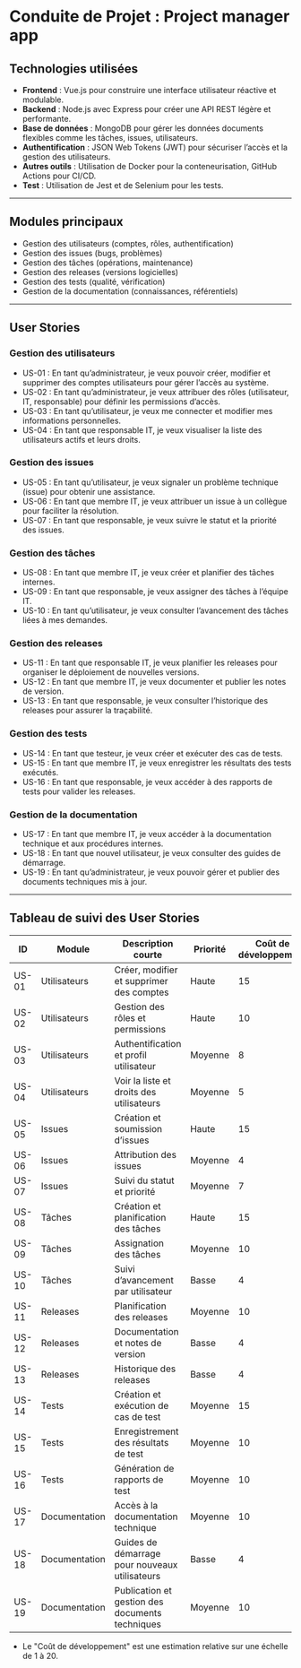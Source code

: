 # Conduite de Projet : Project manager app

## Technologies utilisées
- **Frontend** : Vue.js pour construire une interface utilisateur réactive et modulable.
- **Backend** : Node.js avec Express pour créer une API REST légère et performante.
- **Base de données** : MongoDB pour gérer les données documents flexibles comme les tâches, issues, utilisateurs.
- **Authentification** : JSON Web Tokens (JWT) pour sécuriser l’accès et la gestion des utilisateurs.
- **Autres outils** : Utilisation de Docker pour la conteneurisation, GitHub Actions pour CI/CD.
- **Test** : Utilisation de Jest et de Selenium pour les tests.

---

## Modules principaux
- Gestion des utilisateurs (comptes, rôles, authentification)
- Gestion des issues (bugs, problèmes)
- Gestion des tâches (opérations, maintenance)
- Gestion des releases (versions logicielles)
- Gestion des tests (qualité, vérification)
- Gestion de la documentation (connaissances, référentiels)

---

## User Stories

### Gestion des utilisateurs
- US-01 : En tant qu’administrateur, je veux pouvoir créer, modifier et supprimer des comptes utilisateurs pour gérer l’accès au système.
- US-02 : En tant qu’administrateur, je veux attribuer des rôles (utilisateur, IT, responsable) pour définir les permissions d’accès.
- US-03 : En tant qu’utilisateur, je veux me connecter et modifier mes informations personnelles.
- US-04 : En tant que responsable IT, je veux visualiser la liste des utilisateurs actifs et leurs droits.

### Gestion des issues
- US-05 : En tant qu’utilisateur, je veux signaler un problème technique (issue) pour obtenir une assistance.
- US-06 : En tant que membre IT, je veux attribuer un issue à un collègue pour faciliter la résolution.
- US-07 : En tant que responsable, je veux suivre le statut et la priorité des issues.

### Gestion des tâches
- US-08 : En tant que membre IT, je veux créer et planifier des tâches internes.
- US-09 : En tant que responsable, je veux assigner des tâches à l’équipe IT.
- US-10 : En tant qu’utilisateur, je veux consulter l’avancement des tâches liées à mes demandes.

### Gestion des releases
- US-11 : En tant que responsable IT, je veux planifier les releases pour organiser le déploiement de nouvelles versions.
- US-12 : En tant que membre IT, je veux documenter et publier les notes de version.
- US-13 : En tant que responsable, je veux consulter l’historique des releases pour assurer la traçabilité.

### Gestion des tests
- US-14 : En tant que testeur, je veux créer et exécuter des cas de tests.
- US-15 : En tant que membre IT, je veux enregistrer les résultats des tests exécutés.
- US-16 : En tant que responsable, je veux accéder à des rapports de tests pour valider les releases.

### Gestion de la documentation
- US-17 : En tant que membre IT, je veux accéder à la documentation technique et aux procédures internes.
- US-18 : En tant que nouvel utilisateur, je veux consulter des guides de démarrage.
- US-19 : En tant qu’administrateur, je veux pouvoir gérer et publier des documents techniques mis à jour.

---

## Tableau de suivi des User Stories

| ID    | Module            | Description courte                                  | Priorité | Coût de développement | Statut | Sprint    |
|-------|-------------------|----------------------------------------------------|----------|-----------------------|--------|-----------|
| US-01 | Utilisateurs      | Créer, modifier et supprimer des comptes           | Haute    | 15                    | À faire| Sprint 1  |
| US-02 | Utilisateurs      | Gestion des rôles et permissions                    | Haute    | 10                    | À faire| Sprint 1  |
| US-03 | Utilisateurs      | Authentification et profil utilisateur              | Moyenne  | 8                     | À faire| Sprint 1  |
| US-04 | Utilisateurs      | Voir la liste et droits des utilisateurs            | Moyenne  | 5                     | À faire| Sprint 2  |
| US-05 | Issues            | Création et soumission d’issues                     | Haute    | 15                    | À faire| Sprint 1  |
| US-06 | Issues            | Attribution des issues                               | Moyenne  | 4                     | À faire| Sprint 2  |
| US-07 | Issues            | Suivi du statut et priorité                          | Moyenne  | 7                     | À faire| Sprint 2  |
| US-08 | Tâches            | Création et planification des tâches                | Haute    | 15                    | À faire| Sprint 1  |
| US-09 | Tâches            | Assignation des tâches                               | Moyenne  | 10                    | À faire| Sprint 2  |
| US-10 | Tâches            | Suivi d’avancement par utilisateur                   | Basse    | 4                     | À faire| Sprint 3  |
| US-11 | Releases          | Planification des releases                           | Moyenne  | 10                    | À faire| Sprint 2  |
| US-12 | Releases          | Documentation et notes de version                    | Basse    | 4                     | À faire| Sprint 3  |
| US-13 | Releases          | Historique des releases                              | Basse    | 4                     | À faire| Sprint 3  |
| US-14 | Tests             | Création et exécution de cas de test                 | Moyenne  | 15                    | À faire| Sprint 2  |
| US-15 | Tests             | Enregistrement des résultats de test                 | Moyenne  | 10                    | À faire| Sprint 3  |
| US-16 | Tests             | Génération de rapports de test                       | Moyenne  | 10                    | À faire| Sprint 3  |
| US-17 | Documentation     | Accès à la documentation technique                   | Moyenne  | 10                    | À faire| Sprint 1  |
| US-18 | Documentation     | Guides de démarrage pour nouveaux utilisateurs       | Basse    | 4                     | À faire| Sprint 2  |
| US-19 | Documentation     | Publication et gestion des documents techniques      | Moyenne  | 10                    | À faire| Sprint 3  |

- Le "Coût de développement" est une estimation relative sur une échelle de 1 à 20.

  
